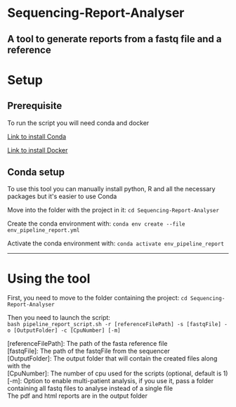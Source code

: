 # Sequencing-Report-Analyser
A tool to generate reports from a fastq file and a reference
---

# Setup

## Prerequisite

To run the script you will need conda and docker

<a href="https://conda.io/projects/conda/en/latest/user-guide/install/index.html">Link to install Conda</a>

<a href="https://docs.docker.com/engine/install/">Link to install Docker</a>

## Conda setup

To use this tool you can manually install python, R and all the necessary packages but it's easier to use Conda

Move into the folder with the project in it: ```cd Sequencing-Report-Analyser```

Create the conda environment with: ```conda env create --file env_pipeline_report.yml```

Activate the conda environment with: ```conda activate env_pipeline_report```

---

# Using the tool

First, you need to move to the folder containing the project: ```cd Sequencing-Report-Analyser```

Then you need to launch the script: <br>
```bash pipeline_report_script.sh -r [referenceFilePath] -s [fastqFile] -o [OutputFolder] -c [CpuNumber] [-m]```

[referenceFilePath]: The path of the fasta reference file<br>
[fastqFile]: The path of the fastqFile from the sequencer<br>
[OutputFolder]: The output folder that will contain the created files along with the<br>
[CpuNumber]: The number of cpu used for the scripts (optional, default is 1)<br>
[-m]: Option to enable multi-patient analysis, if you use it, pass a folder containing all fastq files to analyse instead of a single file <br>
The pdf and html reports are in the output folder

